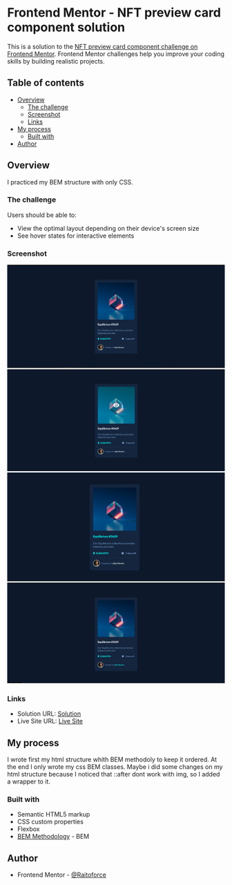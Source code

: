 # Frontend Mentor - NFT preview card component solution

This is a solution to the [NFT preview card component challenge on Frontend Mentor](https://www.frontendmentor.io/challenges/nft-preview-card-component-SbdUL_w0U). Frontend Mentor challenges help you improve your coding skills by building realistic projects.

## Table of contents

- [Overview](#overview)
  - [The challenge](#the-challenge)
  - [Screenshot](#screenshot)
  - [Links](#links)
- [My process](#my-process)
  - [Built with](#built-with)
- [Author](#author)

## Overview

I practiced my BEM structure with only CSS.

### The challenge

Users should be able to:

- View the optimal layout depending on their device's screen size
- See hover states for interactive elements

### Screenshot

![Base](assets/images/screenshots/ntf-card.PNG)
![Status 1](assets/images/screenshots/ntf-card-status1.PNG)
![Status 2](assets/images/screenshots/ntf-card-status2.PNG)
![Status 3](assets/images/screenshots/ntf-card-status3.PNG)

### Links

- Solution URL: [Solution](https://raitoforce.github.io/ntf-preview-card/)
- Live Site URL: [Live Site](https://raitoforce.github.io/ntf-preview-card/)

## My process

I wrote first my html structure whith BEM methodoly to keep it ordered. At the end I only wrote my css BEM classes. Maybe i did some changes on my html structure because I noticed that ::after dont work with img, so I added a wrapper to it.

### Built with

- Semantic HTML5 markup
- CSS custom properties
- Flexbox
- [BEM Methodology](https://en.bem.info/methodology/) - BEM

## Author

- Frontend Mentor - [@Raitoforce](https://www.frontendmentor.io/profile/Raitoforce)
